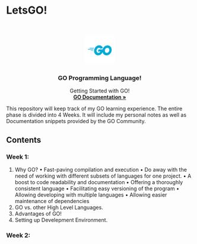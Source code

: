 # LetsGO!
<!-- PROJECT LOGO -->
<br />
<p align="center">
  <a href="https://github.com/kudoabhijeet/LetsGO">
    <img src="assets/logo.png" alt="" width="80" height="80">
  </a>

  <h3 align="center">GO Programming Language!</h3>

  <p align="center">
   Getting Started with GO!
    <br />
    <a href=https://golang.org/doc><strong>GO Documentation »</strong></a>
    <br />
  </p>
</p>

This repository will keep track of my GO learning experience. The entire phase is divided into 4 Weeks.
It will include my personal notes as well as Documentation snippets provided by the GO Community.

## Contents 
### Week 1:
1. Why GO?
  • Fast-paving compilation and execution
  • Do away with the need of working with different subsets of languages for one project.
  • A boost to code readability and documentation
  • Offering a thoroughly consistent language
  • Facilitating easy versioning of the program
  • Allowing developing with multiple languages
  • Allowing easier maintenance of dependencies
2. GO vs. other High Level Languages.
3. Advantages of GO!
4. Setting up Develepment Environment.
### Week 2:
